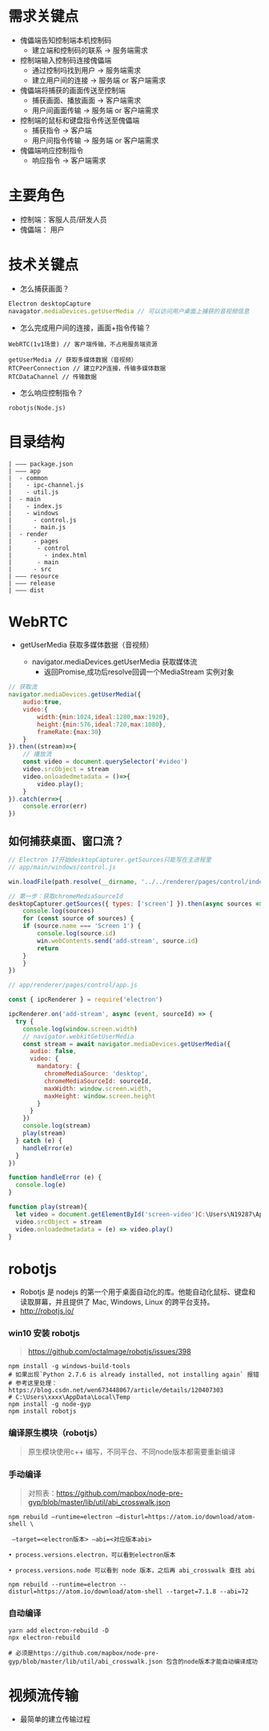 # 需求关键点
  + 傀儡端告知控制端本机控制码
    - 建立端和控制码的联系 -> 服务端需求
  + 控制端输入控制码连接傀儡端
    - 通过控制吗找到用户 -> 服务端需求
    - 建立用户间的连接 -> 服务端 or 客户端需求
  + 傀儡端将捕获的画面传送至控制端
    - 捕获画面、播放画面 -> 客户端需求
    - 用户间画面传输 -> 服务端 or 客户端需求
  + 控制端的鼠标和键盘指令传送至傀儡端
    - 捕获指令 -> 客户端
    - 用户间指令传输 -> 服务端 or 客户端需求
  + 傀儡端响应控制指令
    - 响应指令 -> 客户端需求


# 主要角色

- 控制端：客服人员/研发人员
- 傀儡端： 用户

# 技术关键点

+ 怎么捕获画面？ 

```javascript
Electron desktopCapture
navagator.mediaDevices.getUserMedia // 可以访问用户桌面上捕获的音视频信息
```

+ 怎么完成用户间的连接，画面+指令传输？ 
```
WebRTC(1v1场景) // 客户端传输，不占用服务端资源

getUserMedia // 获取多媒体数据（音视频）
RTCPeerConnection // 建立P2P连接，传输多媒体数据
RTCDataChannel // 传输数据
```

+ 怎么响应控制指令？ 
```
robotjs(Node.js)
```

# 目录结构
```
| ——— package.json
| ——— app
|  - common
|    - ipc-channel.js
|    - util.js
|  - main
|    - index.js
|    - windows
|      - control.js
|      - main.js
|  - render
|      - pages
|       - control
|         - index.html
|       - main
|      - src
| ——— resource 
| ——— release 
| ——— dist  
```


# WebRTC

+ getUserMedia 获取多媒体数据（音视频）

    - navigator.mediaDevices.getUserMedia  获取媒体流
      + 返回Promise,成功后resolve回调一个MediaStream 实例对象

```javascript
// 获取流
navigator.mediaDevices.getUserMedia({
    audio:true,
    video:{
        width:{min:1024,ideal:1280,max:1920},
        height:{min:576,ideal:720,max:1080},
        frameRate:{max:30}
    }
}).then((stream)=>{
    // 播放流
    const video = document.querySelector('#video')
    video.srcObject = stream
    video.onloadedmetadata = ()=>{
        video.play();
    }
}).catch(err=>{
    console.error(err)
})
```

## 如何捕获桌面、窗口流？

```javascript
// Electron 17开始desktopCapturer.getSources只能写在主进程里
// app/main/windows/control.js

win.loadFile(path.resolve(__dirname, '../../renderer/pages/control/index.html'))

// 第一步：获取chromeMediaSourceId
desktopCapturer.getSources({ types: ['screen'] }).then(async sources => {
    console.log(sources)
    for (const source of sources) {
    if (source.name === 'Screen 1') {
        console.log(source.id)
        win.webContents.send('add-stream', source.id)
        return
    }
    }
})

// app/renderer/pages/control/app.js

const { ipcRenderer } = require('electron')

ipcRenderer.on('add-stream', async (event, sourceId) => {
  try {
    console.log(window.screen.width)
    // navigator.webkitGetUserMedia
    const stream = await navigator.mediaDevices.getUserMedia({
      audio: false,
      video: {
        mandatory: {
          chromeMediaSource: 'desktop',
          chromeMediaSourceId: sourceId,
          maxWidth: window.screen.width,
          maxHeight: window.screen.height
        }
      }
    })
    console.log(stream)
    play(stream)
  } catch (e) {
    handleError(e)
  }
})

function handleError (e) {
  console.log(e)
}

function play(stream){
  let video = document.getElementById('screen-video')C:\Users\N19287\AppData\Local\Temp
  video.srcObject = stream
  video.onloadedmetadata = (e) => video.play()
}

```


# robotjs

- Robotjs 是 nodejs 的第一个用于桌面自动化的库。他能自动化鼠标、键盘和读取屏幕，并且提供了 Mac, Windows, Linux 的跨平台支持。
- http://robotjs.io/
### win10 安装 robotjs 

> https://github.com/octalmage/robotjs/issues/398
```shell
npm install -g windows-build-tools 
# 如果出现`Python 2.7.6 is already installed, not installing again` 报错
# 参考这里处理：https://blog.csdn.net/wen673448067/article/details/120407303
# C:\Users\xxxx\AppData\Local\Temp
npm install -g node-gyp
npm install robotjs
```

### 编译原生模块（robotjs）
> 原生模块使用c++ 编写，不同平台、不同node版本都需要重新编译

### 手动编译

> 对照表：https://github.com/mapbox/node-pre-gyp/blob/master/lib/util/abi_crosswalk.json

```
npm rebuild —runtime=electron —disturl=https://atom.io/download/atom-shell \

 —target=<electron版本> —abi=<对应版本abi>

• process.versions.electron，可以看到electron版本

• process.versions.node 可以看到 node 版本，之后再 abi_crosswalk 查找 abi

npm rebuild --runtime=electron --disturl=https://atom.io/download/atom-shell --target=7.1.8 --abi=72
```

### 自动编译

```shell
yarn add electron-rebuild -D
npx electron-rebuild

# 必须是https://github.com/mapbox/node-pre-gyp/blob/master/lib/util/abi_crosswalk.json 包含的node版本才能自动编译成功
```

# 视频流传输

+ 最简单的建立传输过程

